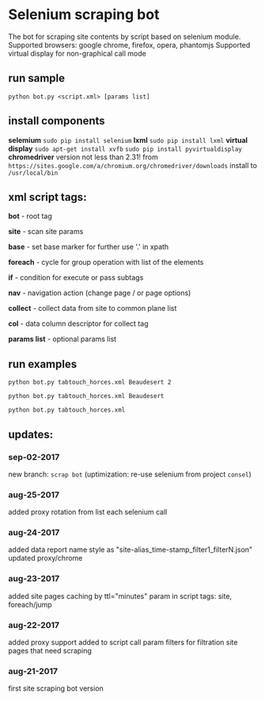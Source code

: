 # Selenium scraping bot #
The bot for scraping site contents by script based on selenium module. 
Supported browsers: google chrome, firefox, opera, phantomjs
Supported virtual display for non-graphical call mode 

## run sample
` python bot.py <script.xml> [params list] `

## install components
**selemium** `sudo pip install selenium`
**lxml** `sudo pip install lxml`
**virtual display** `sudo apt-get install xvfb` `sudo pip install pyvirtualdisplay`
**chromedriver** version not less than 2.31! from `https://sites.google.com/a/chromium.org/chromedriver/downloads` install to `/usr/local/bin`

## xml script tags:

**bot** - root tag

**site** - scan site params

**base** - set base marker for further use '.' in xpath

**foreach** - cycle for group operation with list of the elements

**if** - condition for execute or pass subtags

**nav** - navigation action (change page / or page options)

**collect** - collect data from site to common plane list

**col** - data column descriptor for collect tag

**params list** - optional params list

## run examples

` python bot.py tabtouch_horces.xml Beaudesert 2 `

` python bot.py tabtouch_horces.xml Beaudesert `

` python bot.py tabtouch_horces.xml `


## updates:

### sep-02-2017
  new branch: `scrap bot` (uptimization: re-use selenium from project `consel`)

### aug-25-2017
  added proxy rotation from list each selenium call 

### aug-24-2017
  added data report name style as "site-alias_time-stamp_filter1_filterN.json"
  updated proxy/chrome 

### aug-23-2017
  added site pages caching by ttl="minutes" param in script tags: site, foreach/jump

### aug-22-2017
  added proxy support
  added to script call param filters for filtration site pages that need scraping

### aug-21-2017
  first site scraping bot version
